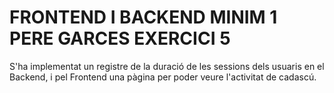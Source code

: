 # FRONTEND I BACKEND MINIM 1 PERE GARCES EXERCICI 5

S'ha implementat un registre de la duració de les sessions dels usuaris en el Backend,
i pel Frontend una pàgina per poder veure l'activitat de cadascú.
